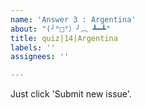 ```yaml
---
name: 'Answer 3 : Argentina'
about: "(╯°□°）╯︵ ┻━┻"
title: quiz|14|Argentina
labels: ''
assignees: ''

---
```


Just click 'Submit new issue'.
